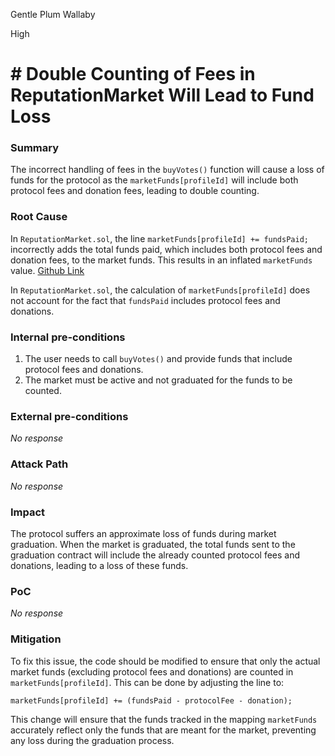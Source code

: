 Gentle Plum Wallaby

High

# # Double Counting of Fees in ReputationMarket Will Lead to Fund Loss

### Summary

The incorrect handling of fees in the `buyVotes()` function will cause a loss of funds for the protocol as the `marketFunds[profileId]` will include both protocol fees and donation fees, leading to double counting.

### Root Cause

In `ReputationMarket.sol`, the line `marketFunds[profileId] += fundsPaid;` incorrectly adds the total funds paid, which includes both protocol fees and donation fees, to the market funds. This results in an inflated `marketFunds` value. [Github Link](https://github.com/sherlock-audit/2024-11-ethos-network-ii/blob/57c02df7c56f0b18c681a89ebccc28c86c72d8d8/ethos/packages/contracts/contracts/ReputationMarket.sol#L481)

In `ReputationMarket.sol`, the calculation of `marketFunds[profileId]` does not account for the fact that `fundsPaid` includes protocol fees and donations.

### Internal pre-conditions

1. The user needs to call `buyVotes()` and provide funds that include protocol fees and donations.
2. The market must be active and not graduated for the funds to be counted.

### External pre-conditions

_No response_

### Attack Path

_No response_

### Impact

The protocol suffers an approximate loss of funds during market graduation. When the market is graduated, the total funds sent to the graduation contract will include the already counted protocol fees and donations, leading to a loss of these funds.

### PoC

_No response_

### Mitigation

To fix this issue, the code should be modified to ensure that only the actual market funds (excluding protocol fees and donations) are counted in `marketFunds[profileId]`. This can be done by adjusting the line to:

```solidity
marketFunds[profileId] += (fundsPaid - protocolFee - donation);
```


This change will ensure that the funds tracked in the mapping `marketFunds` accurately reflect only the funds that are meant for the market, preventing any loss during the graduation process.